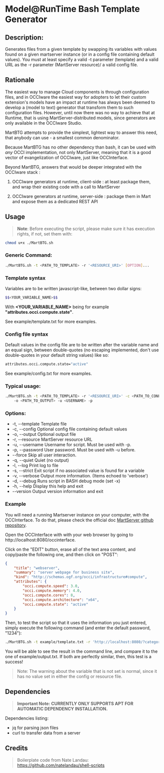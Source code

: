 # Model@RunTime Bash Template Generator

## Description:

Generates files from a given template by swapping its variables with values
found on a given martserver instance (or in a config file containing default
values). You must at least specify a valid -t parameter (template) and a
valid URL as the -r parameter (MartServer resource)/ a valid config file.

## Rationale

The easiest way to manage Cloud components is through configuration files, and in OCCIware the easiest way for adopters to let their custom extension's models have an impact at runtime has always been deemed to develop a (model to text) generator that transform them to such configuration files. However, until now there was no way to achieve that at Runtime, that is using MartServer-distributed models, since generators are only available in the OCCIware Studio.

MartBTG attempts to provide the simplest, lightest way to answer this need, that anybody can use - a smallest common denominator.

Because MartBTG has no other dependency than bash, it can be used with *any* OCCI implementation, not only MartServer, meaning that it is a good vector of evangelization of OCCIware, just like OCCInterface.

Beyond MartBTG, answers that would be deeper integrated with the OCCIware stack :

1. OCCIware generators at runtime, client-side : at least package them, and wrap their existing code with a call to MartServer

2. OCCIware generators at runtime, server-side : package them in Mart and expose them as a dedicated REST API

## Usage

> **Note**: Before executing the script, please make sure it has execution rights, if not, set them with:

```bash
chmod u+x ./MartBTG.sh
```

### Generic Command:

```bash
./MartBTG.sh -t <PATH_TO_TEMPLATE> -r '<RESOURCE_URI>' [OPTION]...
```

### Template syntax

Variables are to be written javascript-like, between two dollar signs:

```bash
$$<YOUR_VARIABLE_NAME>$$
```

With **<YOUR_VARIABLE_NAME>** being for example **"attributes.occi.compute.state"**.

See example/template.txt for more examples.

### Config file syntax

Default values in the config file are to be written after the variable name and an equal sign, between double-quotes (no escaping implemented, don't use double-quotes in your default string values) like so:

```bash
attributes.occi.compute.state="active"
```

See example/config.txt for more examples.

### Typical usage:

```bash
./MartBTG.sh -t <PATH_TO_TEMPLATE> -r '<RESOURCE_URI>' -c <PATH_TO_CONFIG>
    -o <PATH_TO_OUTPUT> -u <USERNAME> -p
```

### Options:

+ -t, --template    Template file
+ -c, --config      Optional config file containing default values
+ -o, --output      Optional output file
+ -r, --resource    MartServer resource URL
+ -u, --username    Username for script. Must be used with -p.
+ -p, --password    User password. Must be used with -u before.
+ --force           Skip all user interaction.
+ -q, --quiet       Quiet (no output)
+ -l, --log         Print log to file
+ -s, --strict      Exit script if no associated value is found for a variable
+ -v, --verbose     Output more information. (Items echoed to 'verbose')
+ -d, --debug       Runs script in BASH debug mode (set -x)
+ -h, --help        Display this help and exit
+ --version     Output version information and exit

### Example

You will need a running Martserver instance on your computer, with the OCCInterface. To do that, please check the official doc [MartServer github repository](https://github.com/occiware/MartServer/blob/master/doc/server.md).

Open the OCCInterface with with your web browser by going to http://localhost:8080/occinterface.

Click on the "EDIT" button, erase all of the text area content, and copy/paste the following one, and then click on "POST":

```json
{
    "title": "webserver",
    "summary": "server webpage for business site",
    "kind": "http://schemas.ogf.org/occi/infrastructure#compute",
    "attributes": {
        "occi.compute.speed": 3.0,
        "occi.compute.memory": 4.0,
        "occi.compute.cores": 8,
        "occi.compute.architecture": "x64",
        "occi.compute.state": "active"
    }
}
```

Then, to test the script so that it uses the information you just entered, simply execute the following command (and enter the default password, "1234"):

```bash
./MartBTG.sh -t example/template.txt -r 'http://localhost:8080/?category=compute&title=webserver' -c example/config.txt -u admin -p
```

You will be able to see the result in the command line, and compare it to the one of example/output.txt. If both are perfectly similar, then, this test is a success!

> Note: The warning about the variable that is not set is normal, since it has no value set in either the config or resource file.

## Dependencies

> **Important Note: CURRENTLY ONLY SUPPORTS APT FOR AUTOMATIC DEPENDENCY INSTALLATION.**

Dependencies listing:

- jq for parsing json files
- curl to transfer data from a server

## Credits

> Boilerplate code from Nate Landau:
https://github.com/natelandau/shell-scripts
